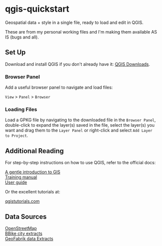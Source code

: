 # qgis-quickstart

Geospatial data + style in a single file, ready to load and edit in QGIS.

These are from my personal working files and I'm making them available AS IS (bugs and all).

## Set Up

Download and install QGIS if you don't already have it: [QGIS Downloads](https://qgis.org/download/).

### Browser Panel

Add a useful browser panel to navigate and load files:

`View` > `Panel` > `Browser`

### Loading Files

Load a GPKG file by navigating to the downloaded file in the `Browser Panel`, double-click to expand the layer(s) saved in the file, select the layer(s) you want and drag them to the `Layer Panel` or right-click and select `Add Layer to Project`.

## Additional Reading

For step-by-step instructions on how to use QGIS, refer to the official docs:  

[A gentle introduction to GIS](https://docs.qgis.org/3.34/en/docs/gentle_gis_introduction/)  
[Training manual](https://docs.qgis.org/3.34/en/docs/training_manual/)  
[User guide](https://docs.qgis.org/3.34/en/docs/user_manual/)  

Or the excellent tutorials at:  

[qgistutorials.com](https://www.qgistutorials.com/en/)  

## Data Sources

[OpenStreetMap](https://www.openstreetmap.org/#map=2/71.3/-96.8.)  
[BBike city extracts](https://download.bbbike.org/osm/bbbike/)  
[GeoFabrik data Extracts](https://download.geofabrik.de/)  
